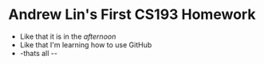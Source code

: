 # Andrew Lin's First CS193 Homework

- Like that it is in the _afternoon_
- Like that I'm learning how to use GitHub
- -thats all
--


